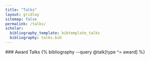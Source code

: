 ```yaml
---
title: "Talks"
layout: gridlay
sitemap: false
permalink: /talks/
scholar:
  bibliography_template: bibtemplate_talks
  bibliography: talks.bib
---
```


<link rel="stylesheet" href="{{ '/assets/css/responsive.css' | relative_url }}">

<!-- <div class="jumbotron">
### Invited Talks
{% bibliography --query @talk[type ^= invited] %}
</div> -->

<div class="jumbotron">
### Award Talks
{% bibliography --query @talk[type ^= award] %}
</div>


<!-- <div class="jumbotron">
### Regular talks
{% bibliography --query @talk[type != invited && type != award] %}
</div> -->

